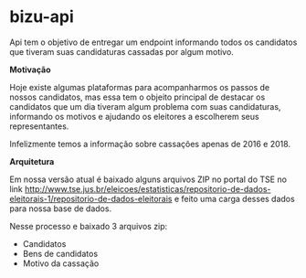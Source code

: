 # bizu-api

Api tem o objetivo de entregar um endpoint informando todos os candidatos que tiveram suas candidaturas cassadas por algum motivo.

**Motivação**

Hoje existe algumas plataformas para acompanharmos os passos de nossos candidatos, mas essa tem o objeito principal de destacar os candidatos que um dia tiveram algum problema com suas candidaturas, informando os motivos e ajudando os eleitores a escolherem seus representantes.

Infelizmente temos a informação sobre cassações apenas de 2016 e 2018.

**Arquitetura**

Em nossa versão atual é baixado alguns arquivos ZIP no portal do TSE no link http://www.tse.jus.br/eleicoes/estatisticas/repositorio-de-dados-eleitorais-1/repositorio-de-dados-eleitorais e feito uma carga desses dados para nossa base de dados.

Nesse processo e baixado 3 arquivos zip:

- Candidatos
- Bens de candidatos
- Motivo da cassação
